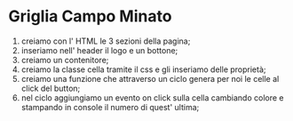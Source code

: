 # Griglia Campo Minato

1) creiamo con l' HTML le 3 sezioni della pagina;
2) inseriamo nell' header il logo e un bottone;
3) creiamo un contenitore;
4) creiamo la classe cella tramite il css e gli inseriamo delle proprietà;
5) creiamo una funzione che attraverso un ciclo genera per noi le celle al click del button;
6) nel ciclo aggiungiamo un evento on click sulla cella cambiando colore e stampando in console il numero di quest' ultima;
